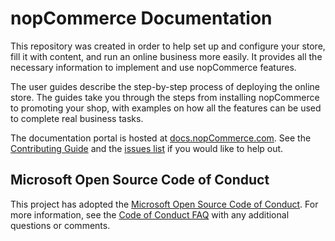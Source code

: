 # nopCommerce Documentation

This repository was created in order to help set up and configure your store, fill it with content, and run an online business more easily. It provides all the necessary information to implement and use nopCommerce features.

The user guides describe the step-by-step process of deploying the online store. The guides take you through the steps from installing nopCommerce to promoting your shop, with examples on how all the features can be used to complete real business tasks. 

The documentation portal is hosted at [docs.nopCommerce.com](https://docs.nopCommerce.com). See the [Contributing Guide](CONTRIBUTING.md) and the [issues list](https://github.com/nopSolutions/nopCommerce-Docs/issues) if you would like to help out.

## Microsoft Open Source Code of Conduct

This project has adopted the [Microsoft Open Source Code of Conduct](https://opensource.microsoft.com/codeofconduct/).
For more information, see the [Code of Conduct FAQ](https://opensource.microsoft.com/codeofconduct/faq/) with any additional questions or comments.
